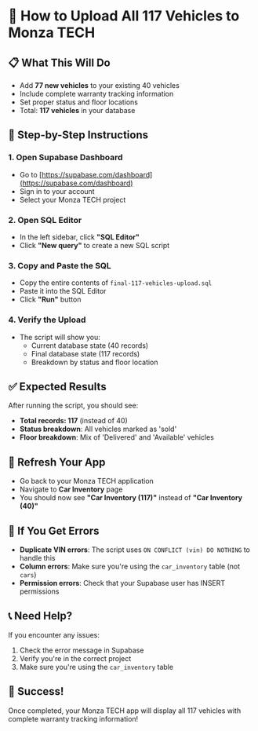 # 🚗 How to Upload All 117 Vehicles to Monza TECH

## 📋 What This Will Do
- Add **77 new vehicles** to your existing 40 vehicles
- Include complete warranty tracking information
- Set proper status and floor locations
- Total: **117 vehicles** in your database

## 🎯 Step-by-Step Instructions

### 1. Open Supabase Dashboard
- Go to [https://supabase.com/dashboard](https://supabase.com/dashboard)
- Sign in to your account
- Select your Monza TECH project

### 2. Open SQL Editor
- In the left sidebar, click **"SQL Editor"**
- Click **"New query"** to create a new SQL script

### 3. Copy and Paste the SQL
- Copy the entire contents of `final-117-vehicles-upload.sql`
- Paste it into the SQL Editor
- Click **"Run"** button

### 4. Verify the Upload
- The script will show you:
  - Current database state (40 records)
  - Final database state (117 records)
  - Breakdown by status and floor location

## ✅ Expected Results
After running the script, you should see:
- **Total records: 117** (instead of 40)
- **Status breakdown**: All vehicles marked as 'sold'
- **Floor breakdown**: Mix of 'Delivered' and 'Available' vehicles

## 🔄 Refresh Your App
- Go back to your Monza TECH application
- Navigate to **Car Inventory** page
- You should now see **"Car Inventory (117)"** instead of **"Car Inventory (40)"**

## 🚨 If You Get Errors
- **Duplicate VIN errors**: The script uses `ON CONFLICT (vin) DO NOTHING` to handle this
- **Column errors**: Make sure you're using the `car_inventory` table (not `cars`)
- **Permission errors**: Check that your Supabase user has INSERT permissions

## 📞 Need Help?
If you encounter any issues:
1. Check the error message in Supabase
2. Verify you're in the correct project
3. Make sure you're using the `car_inventory` table

## 🎉 Success!
Once completed, your Monza TECH app will display all 117 vehicles with complete warranty tracking information!
